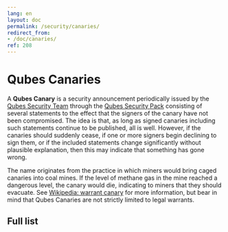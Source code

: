 ```yaml
---
lang: en
layout: doc
permalink: /security/canaries/
redirect_from:
- /doc/canaries/
ref: 208
---
```


# Qubes Canaries

A **Qubes Canary** is a security announcement periodically issued by the [Qubes Security Team](/security/#the-qubes-security-team) through the [Qubes Security Pack](/security/pack/) consisting of several statements to the effect that the signers of the canary have not been compromised.
The idea is that, as long as signed canaries including such statements continue to be published, all is well.
However, if the canaries should suddenly cease, if one or more signers begin declining to sign them, or if the included statements change significantly without plausible explanation, then this may indicate that something has gone wrong.

The name originates from the practice in which miners would bring caged canaries into coal mines.
If the level of methane gas in the mine reached a dangerous level, the canary would die, indicating to miners that they should evacuate.
See [Wikipedia: warrant canary](https://en.wikipedia.org/wiki/Warrant_canary) for more information, but bear in mind that Qubes Canaries are not strictly limited to legal warrants.

## Full list
